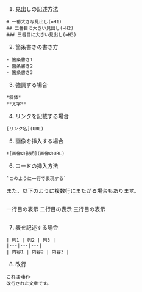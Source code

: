1. 見出しの記述方法

```
# 一番大きな見出し(=H1)
## 二番目に大きい見出し(=H2)
### 三番目に大きい見出し(=H3)
```

2. 箇条書きの書き方

```
- 箇条書き1
- 箇条書き2
- 箇条書き3
```

3. 強調する場合

```
*斜体*
**太字**
```

4. リンクを記載する場合

```
[リンク名](URL)
```

5. 画像を挿入する場合

```
![画像の説明](画像のURL)
```

6. コードの挿入方法

```
`このように一行で表現する`
```

また、以下のように複数行にまたがる場合もあります。

```
```
一行目の表示
二行目の表示
三行目の表示
```
```

7. 表を記述する場合

```
| 列1 | 列2 | 列3 |
|---|---|---|
| 内容1 | 内容2 | 内容3 |
```

8. 改行
```
これは<br>
改行された文章です。
```
